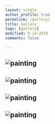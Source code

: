 ```yaml
---
layout: single
author_profile: true
permalink: /gallery/
title: Gallery
tags: [gallery]
modified: 9-14-2019
comments: false
    
---
```

![painting](https://2qibqm39xjt6q46gf1rwo2g1-wpengine.netdna-ssl.com/wp-content/uploads/2017/11/9419745_web1_l-dodge-edh-171123.jpg)
---
![painting](https://www.autoguide.com/blog/wp-content/gallery/2019-dodge-channelger-srt-hellcat-widebody-review/Dodge-Challenger-SRT-Hellcat-Widebody-LAI-20.jpg)
---
![painting](https://th.bing.com/th/id/R.c9f2d270ba926ef89709097df87b554c?rik=WGXJsUwm%2bCKBFQ&pid=ImgRaw&r=0)
---
![painting](https://th.bing.com/th/id/R.c26996757485ddac43207725834bfa8d?rik=rbujr2KfhfxJvw&pid=ImgRaw&r=0)
---
